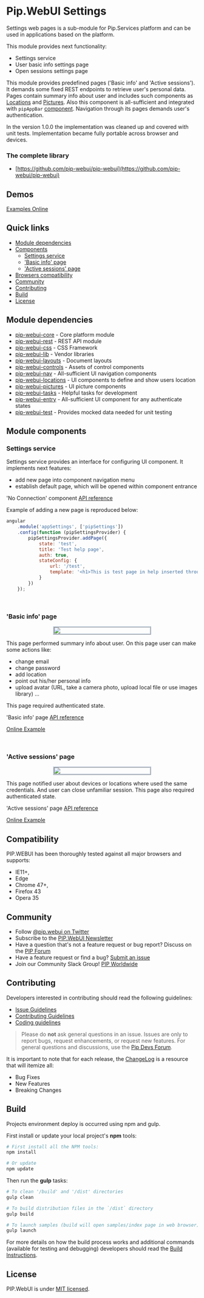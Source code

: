 # Pip.WebUI Settings

Settings web pages is a sub-module for Pip.Services platform and can be used in applications
based on the platform.

This module provides next functionality:

* Settings service
* User basic info settings page
* Open sessions settings page

This module provides predefined pages ('Basic info' and 'Active sessions'). It demands some fixed REST endpoints to retrieve user's personal data.
Pages contain summary info about user and includes such components as [Locations](http://link.com) and [Pictures](http://link.com). Also
this component is all-sufficient and integrated with `pipAppBar` [component](http://link-to-pipAppBar.com).
Navigation through its pages demands user's authentication.

In the version 1.0.0 the implementation was cleaned up and covered with unit tests.
Implementation became fully portable across browser and devices.


### The complete library

 * [https://github.com/pip-webui/pip-webui](https://github.com/pip-webui/pip-webui)

## Demos

[Examples Online](http://webui.pipdevs.com/pip-webui-settings/index.html)


## Quick links

* [Module dependencies](#dependencies)
* [Components](#components)
  - [Settings service](#settings_service)
  - ['Basic info' page](#settings_basic_info)
  - ['Active sessions' page](#settings_sessions)
* [Browsers compatibility](#compatibility)
* [Community](#community)
* [Contributing](#contributing)
* [Build](#build)
* [License](#license)


## <a name="dependencies"></a>Module dependencies

* <a href="https://github.com/pip-webui/pip-webui-core">pip-webui-core</a> - Core platform module
* <a href="https://github.com/pip-webui/pip-webui-rest">pip-webui-rest</a> - REST API module
* <a href="https://github.com/pip-webui/pip-webui-css">pip-webui-css</a> - CSS Framework
* <a href="https://github.com/pip-webui/pip-webui-lib">pip-webui-lib</a> - Vendor libraries
* <a href="https://github.com/pip-webui/pip-webui-layouts">pip-webui-layouts</a> - Document layouts
* <a href="https://github.com/pip-webui/pip-webui-controls">pip-webui-controls</a> - Assets of control components
* <a href="https://github.com/pip-webui/pip-webui-nav">pip-webui-nav</a> - All-sufficient UI navigation components
* <a href="https://github.com/pip-webui/pip-webui-locations">pip-webui-locations</a> - UI components to define and show users location
* <a href="https://github.com/pip-webui/pip-webui-pictures">pip-webui-pictures</a> - UI picture components
* <a href="https://github.com/pip-webui/pip-webui-tasks">pip-webui-tasks</a> - Helpful tasks for development
* <a href="https://github.com/pip-webui/pip-webui-entry">pip-webui-entry</a> - All-sufficient UI component for any authenticate states
* <a href="https://github.com/pip-webui/pip-webui-test">pip-webui-test</a> - Provides mocked data needed for unit testing


## <a name="components"></a>Module components

### <a name="settings_service"></a>Settings service
Settings service provides an interface for configuring UI component. It implements next features:

* add new page into component navigation menu
* establish default page, which will be opened within component entrance

'No Connection' component [API reference](http://link.com)

Example of adding a new page is reproduced below:

```javascript
angular
    .module('appSettings', ['pipSettings'])
    .config(function (pipSettingsProvider) {
        pipSettingsProvider.addPage({
            state: 'test',
            title: 'Test help page',
            auth: true,
            stateConfig: {
                url: '/test',
                template: '<h1>This is test page in help inserted through provider</h1>'
            }
        })
    });
```

<br/>

### <a name="settings_basic_info"></a>'Basic info' page
<a href="doc/images/img-settings-basic-info.png" style="border: 3px ridge #c8d2df; width: 50%; margin: auto; display: block">
    <img src="doc/images/img-settings-basic-info.png"/>
</a>

This page performed summary info about user. On this page user can make some actions like:
* change email
* change password
* add location
* point out his/her personal info
* upload avatar (URL, take a camera photo, upload local file or use images library)
...

This page required authenticated state.

'Basic info' page [API reference](http://link.com)

[Online Example](http://webui.pipdevs.com/pip-webui-settings/index.html#/settings/basic_info)

<br/>


### <a name="settings_sessions"></a>'Active sessions' page
<a href="doc/images/img-settings-active-sessions.png" style="border: 3px ridge #c8d2df; width: 50%; margin: auto; display: block">
    <img src="doc/images/img-settings-active-sessions.png"/>
</a>

This page notified user about devices or locations where used the same credentials. And user can close unfamiliar session.
This page also required authenticated state.

'Active sessions' page [API reference](http://link.com)

[Online Example](http://webui.pipdevs.com/pip-webui-settings/index.html#/settings/sessions)


## <a name="compatibility"></a>Compatibility

PIP.WEBUI has been thoroughly tested against all major browsers and supports:

 * IE11+,
 * Edge
 * Chrome 47+,
 * Firefox 43
 * Opera 35

## <a name="community"></a>Community

* Follow [@pip.webui on Twitter](http://link.com)
* Subscribe to the [PIP.WebUI Newsletter](http://link.com)
* Have a question that's not a feature request or bug report? Discuss on the [PIP Forum](https://groups.google.com/forum/#!forum/pipdevs)
* Have a feature request or find a bug? [Submit an issue](http://link.com)
* Join our Community Slack Group! [PIP Worldwide](http://link.com)


## <a name="contributing"></a>Contributing

Developers interested in contributing should read the following guidelines:

* [Issue Guidelines](http://somelink.com)
* [Contributing Guidelines](http://somelink.com)
* [Coding guidelines](http://somelink.com)

> Please do **not** ask general questions in an issue. Issues are only to report bugs, request
  enhancements, or request new features. For general questions and discussions, use the
  [Pip Devs Forum](https://groups.google.com/forum/#!forum/pipdevs).

It is important to note that for each release, the [ChangeLog](CHANGELOG.md) is a resource that will
itemize all:

- Bug Fixes
- New Features
- Breaking Changes

## <a name="build"></a>Build

Projects environment deploy is occurred using npm and gulp.

First install or update your local project's **npm** tools:

```bash
# First install all the NPM tools:
npm install

# Or update
npm update
```

Then run the **gulp** tasks:

```bash
# To clean '/build' and '/dist' directories
gulp clean

# To build distribution files in the `/dist` directory
gulp build

# To launch samples (build will open samples/index page in web browser)
gulp launch
```

For more details on how the build process works and additional commands (available for testing and
debugging) developers should read the [Build Instructions](docs/guides/BUILD.md).


## <a name="license"></a>License

PIP.WebUI is under [MIT licensed](LICENSE).

